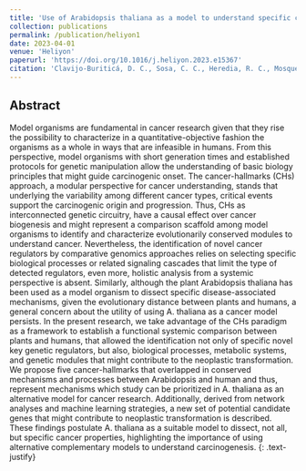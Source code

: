 ```yaml
---
title: 'Use of Arabidopsis thaliana as a model to understand specific carcinogenic events: Comparison of the molecular machinery associated with cancer-hallmarks in plants and humans'
collection: publications
permalink: /publication/heliyon1
date: 2023-04-01
venue: 'Heliyon'
paperurl: 'https://doi.org/10.1016/j.heliyon.2023.e15367'
citation: 'Clavijo-Buriticá, D. C., Sosa, C. C., Heredia, R. C., Mosquera, A. J., Álvarez, A., Medina, J., & Quimbaya, M. (2023). Use of Arabidopsis thaliana as a model to understand specific carcinogenic events: Comparison of the molecular machinery associated with cancer-hallmarks in plants and humans. Heliyon, 9(4).'
---
```


## Abstract
Model organisms are fundamental in cancer research given that they rise the possibility to characterize in a quantitative-objective fashion the organisms as a whole in ways that are infeasible in humans. From this perspective, model organisms with short generation times and established protocols for genetic manipulation allow the understanding of basic biology principles that might guide carcinogenic onset. The cancer-hallmarks (CHs) approach, a modular perspective for cancer understanding, stands that underlying the variability among different cancer types, critical events support the carcinogenic origin and progression. Thus, CHs as interconnected genetic circuitry, have a causal effect over cancer biogenesis and might represent a comparison scaffold among model organisms to identify and characterize evolutionarily conserved modules to understand cancer. Nevertheless, the identification of novel cancer regulators by comparative genomics approaches relies on selecting specific biological processes or related signaling cascades that limit the type of detected regulators, even more, holistic analysis from a systemic perspective is absent. Similarly, although the plant Arabidopsis thaliana has been used as a model organism to dissect specific disease-associated mechanisms, given the evolutionary distance between plants and humans, a general concern about the utility of using A. thaliana as a cancer model persists. In the present research, we take advantage of the CHs paradigm as a framework to establish a functional systemic comparison between plants and humans, that allowed the identification not only of specific novel key genetic regulators, but also, biological processes, metabolic systems, and genetic modules that might contribute to the neoplastic transformation. We propose five cancer-hallmarks that overlapped in conserved mechanisms and processes between Arabidopsis and human and thus, represent mechanisms which study can be prioritized in A. thaliana as an alternative model for cancer research. Additionally, derived from network analyses and machine learning strategies, a new set of potential candidate genes that might contribute to neoplastic transformation is described. These findings postulate A. thaliana as a suitable model to dissect, not all, but specific cancer properties, highlighting the importance of using alternative complementary models to understand carcinogenesis.
{: .text-justify}
